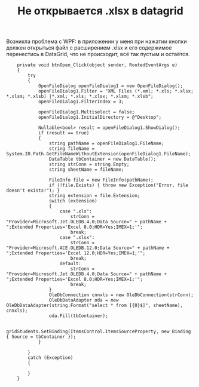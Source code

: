 ﻿---
title: "Не открывается .xlsx в datagrid"
se.owner.user_id: 
se.owner.display_name: "user307204"
se.owner.link: ""
se.link: "https://ru.stackoverflow.com/questions/872730/%d0%9d%d0%b5-%d0%be%d1%82%d0%ba%d1%80%d1%8b%d0%b2%d0%b0%d0%b5%d1%82%d1%81%d1%8f-xlsx-%d0%b2-datagrid"
se.question_id: 872730
se.post_type: question
se.score: 1
---
<p>Возникла проблема с WPF: в приложении у меня при нажатии кнопки должен открыться файл с расширением .xlsx и его содержимое перенестись в DataGrid, что не происходит, всё так  пустым и остаётся.</p>

<pre><code>    private void btnOpen_Click(object sender, RoutedEventArgs e)
    {
        try
        {
            OpenFileDialog openFileDialog1 = new OpenFileDialog();
            openFileDialog1.Filter = "XML Files (*.xml; *.xls; *.xlsx; *.xlsm; *.xlsb) |*.xml; *.xls; *.xlsx; *.xlsm; *.xlsb";
            openFileDialog1.FilterIndex = 3;

            openFileDialog1.Multiselect = false;
            openFileDialog1.InitialDirectory = @"Desktop";

            Nullable&lt;bool&gt; result = openFileDialog1.ShowDialog();
            if (result == true)
            {
                string pathName = openFileDialog1.FileName;
                string fileName = System.IO.Path.GetFileNameWithoutExtension(openFileDialog1.FileName);
                DataTable tbContainer = new DataTable();
                string strConn = string.Empty;
                string sheetName = fileName;

                FileInfo file = new FileInfo(pathName);
                if (!file.Exists) { throw new Exception("Error, file doesn't exists!"); }
                string extension = file.Extension;
                switch (extension)
                {
                    case ".xls":
                        strConn = "Provider=Microsoft.Jet.OLEDB.4.0;Data Source=" + pathName + ";Extended Properties='Excel 8.0;HDR=Yes;IMEX=1;'";
                        break;
                    case ".xlsx":
                        strConn = "Provider=Microsoft.ACE.OLEDB.12.0;Data Source=" + pathName + ";Extended Properties='Excel 12.0;HDR=Yes;IMEX=1;'";
                        break;
                    default:
                        strConn = "Provider=Microsoft.Jet.OLEDB.4.0;Data Source=" + pathName + ";Extended Properties='Excel 8.0;HDR=Yes;IMEX=1;'";
                        break;
                }
                OleDbConnection cnnxls = new OleDbConnection(strConn);
                OleDbDataAdapter oda = new OleDbDataAdapter(string.Format("select * from [{0}$]", sheetName), cnnxls);
                oda.Fill(tbContainer);

                gridStudents.SetBinding(ItemsControl.ItemsSourceProperty, new Binding { Source = tbContainer });
            }

        }
        catch (Exception)
        {

        }
    }
</code></pre>
